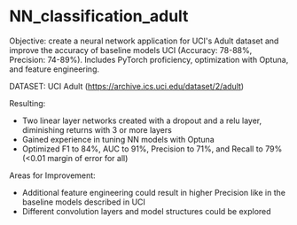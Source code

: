 # NN_classification_adult
Objective: create a neural network application for UCI's Adult dataset and improve the accuracy of baseline models UCI (Accuracy: 78-88%, Precision: 74-89%). Includes PyTorch proficiency, optimization with Optuna, and feature engineering.

DATASET: UCI Adult (https://archive.ics.uci.edu/dataset/2/adult)

Resulting:
- Two linear layer networks created with a dropout and a relu layer, diminishing returns with 3 or more layers
- Gained experience in tuning NN models with Optuna
- Optimized F1 to 84%, AUC to 91%, Precision to 71%, and Recall to 79% (<0.01 margin of error for all)

Areas for Improvement:
- Additional feature engineering could result in higher Precision like in the baseline models described in UCI
- Different convolution layers and model structures could be explored



